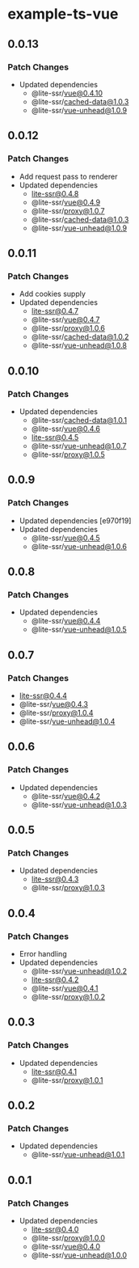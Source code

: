 # example-ts-vue

## 0.0.13

### Patch Changes

- Updated dependencies
  - @lite-ssr/vue@0.4.10
  - @lite-ssr/cached-data@1.0.3
  - @lite-ssr/vue-unhead@1.0.9

## 0.0.12

### Patch Changes

- Add request pass to renderer
- Updated dependencies
  - lite-ssr@0.4.8
  - @lite-ssr/vue@0.4.9
  - @lite-ssr/proxy@1.0.7
  - @lite-ssr/cached-data@1.0.3
  - @lite-ssr/vue-unhead@1.0.9

## 0.0.11

### Patch Changes

- Add cookies supply
- Updated dependencies
  - lite-ssr@0.4.7
  - @lite-ssr/vue@0.4.7
  - @lite-ssr/proxy@1.0.6
  - @lite-ssr/cached-data@1.0.2
  - @lite-ssr/vue-unhead@1.0.8

## 0.0.10

### Patch Changes

- Updated dependencies
  - @lite-ssr/cached-data@1.0.1
  - @lite-ssr/vue@0.4.6
  - lite-ssr@0.4.5
  - @lite-ssr/vue-unhead@1.0.7
  - @lite-ssr/proxy@1.0.5

## 0.0.9

### Patch Changes

- Updated dependencies [e970f19]
- Updated dependencies
  - @lite-ssr/vue@0.4.5
  - @lite-ssr/vue-unhead@1.0.6

## 0.0.8

### Patch Changes

- Updated dependencies
  - @lite-ssr/vue@0.4.4
  - @lite-ssr/vue-unhead@1.0.5

## 0.0.7

### Patch Changes

- lite-ssr@0.4.4
- @lite-ssr/vue@0.4.3
- @lite-ssr/proxy@1.0.4
- @lite-ssr/vue-unhead@1.0.4

## 0.0.6

### Patch Changes

- Updated dependencies
  - @lite-ssr/vue@0.4.2
  - @lite-ssr/vue-unhead@1.0.3

## 0.0.5

### Patch Changes

- Updated dependencies
  - lite-ssr@0.4.3
  - @lite-ssr/proxy@1.0.3

## 0.0.4

### Patch Changes

- Error handling
- Updated dependencies
  - @lite-ssr/vue-unhead@1.0.2
  - lite-ssr@0.4.2
  - @lite-ssr/vue@0.4.1
  - @lite-ssr/proxy@1.0.2

## 0.0.3

### Patch Changes

- Updated dependencies
  - lite-ssr@0.4.1
  - @lite-ssr/proxy@1.0.1

## 0.0.2

### Patch Changes

- Updated dependencies
  - @lite-ssr/vue-unhead@1.0.1

## 0.0.1

### Patch Changes

- Updated dependencies
  - lite-ssr@0.4.0
  - @lite-ssr/proxy@1.0.0
  - @lite-ssr/vue@0.4.0
  - @lite-ssr/vue-unhead@1.0.0
